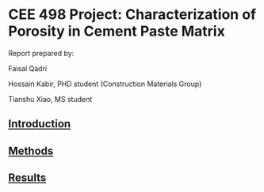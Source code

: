 # CEE 498 Project: Characterization of Porosity in Cement Paste Matrix

Report prepared by:

Faisal Qadri

Hossain Kabir, PHD student (Construction Materials Group)

Tianshu Xiao, MS student

## [Introduction](Introduction.md)

## [Methods](Mrthods.md)

## [Results](Results.md)
